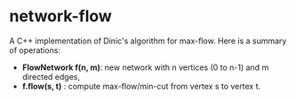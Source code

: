 # network-flow
A C++ implementation of Dinic's algorithm for max-flow. Here is a summary of operations:

* __FlowNetwork f(n, m)__: new network with n vertices (0 to n-1) and m directed edges,
* __f.flow(s, t)__       : compute max-flow/min-cut from vertex s to vertex t.
